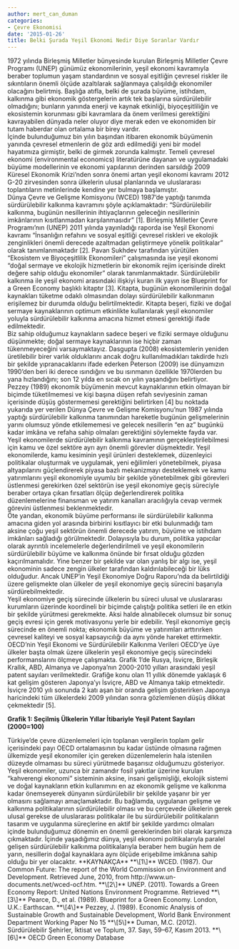 ```yaml
---
author: mert_can_duman
categories:
- Çevre Ekonomisi
date: '2015-01-26'
title: Belki Şurada Yeşil Ekonomi Nedir Diye Soranlar Vardır
---
```


1972 yılında Birleşmiş Milletler bünyesinde kurulan Birleşmiş Milletler Çevre Programı (UNEP) günümüz ekonomilerinin, yeşil ekonomi kavramıyla beraber toplumun yaşam standardının ve sosyal eşitliğin çevresel riskler ile sıkıntıların önemli ölçüde azaltılarak sağlanmaya çalışıldığı ekonomiler olacağını belirtmiş. Başlığa atıfla, belki de şurada büyüme, istihdam, kalkınma gibi ekonomik göstergelerin artık tek başlarına sürdürülebilir olmadığını; bunların yanında enerji ve kaynak etkinliği, biyoçeşitliliğin ve ekosistemin korunması gibi kavramlara da önem verilmesi gerektiğini kavrayabilen dünyada neler oluyor diye merak eden ve ekonomiden bir tutam haberdar olan ortalama bir birey vardır.  
İçinde bulunduğumuz bin yılın başından itibaren ekonomik büyümenin yanında çevresel etmenlerin de göz ardı edilmediği yeni bir model hayatımıza girmiştir, belki de girmek zorunda kalmıştır. Temeli çevresel ekonomi (environmental economics) literatürüne dayanan ve uygulamadaki büyüme modellerinin ve ekonomi yapılarının derinden sarsıldığı 2009 Küresel Ekonomik Krizi’nden sonra önemi artan yeşil ekonomi kavramı 2012 G-20 zirvesinden sonra ülkelerin ulusal planlarında ve uluslararası toplantıların metinlerinde kendine yer bulmaya başlamıştır.  
Dünya Çevre ve Gelişme Komisyonu (WCED) 1987’de yaptığı tanımda sürdürülebilir kalkınma kavramını şöyle açıklamaktadır: “Sürdürülebilir kalkınma, bugünün nesillerinin ihtiyaçlarının geleceğin nesillerinin imkânlarının kısıtlanmadan karşılanmasıdır” \[1\]. Birleşmiş Milletler Çevre Programı’nın (UNEP) 2011 yılında yayınladığı raporda ise Yeşil Ekonomi kavramı “İnsanlığın refahını ve sosyal eşitliği çevresel riskleri ve ekolojik zenginlikleri önemli derecede azaltmadan geliştirmeye yönelik politikalar” olarak tanımlanmaktadır \[2\]. Pavan Sukhdev tarafından yürütülen “Ekosistem ve Biyoçeşitlilik Ekonomileri” çalışmasında ise yeşil ekonomi “doğal sermaye ve ekolojik hizmetlerin bir ekonomik rejim içerisinde direkt değere sahip olduğu ekonomiler” olarak tanımlanmaktadır. Sürdürülebilir kalkınma ile yeşil ekonomi arasındaki ilişkiyi kuran ilk yayın ise Blueprint for a Green Economy başlıklı kitaptır \[3\]. Kitapta, bugünün ekonomilerinin doğal kaynakları tüketme odaklı olmasından dolayı sürdürülebilir kalkınmanın erişilemez bir durumda olduğu belirtilmektedir. Kitapta beşeri, fiziki ve doğal sermaye kaynaklarının optimum etkinlikte kullanılarak yeşil ekonomiler yoluyla sürdürülebilir kalkınma amacına hizmet etmesi gerektiği ifade edilmektedir.  
Biz sahip olduğumuz kaynakların sadece beşeri ve fiziki sermaye olduğunu düşünmekte; doğal sermaye kaynaklarının ise hiçbir zaman tükenmeyeceğini varsaymaktayız. Dasgupta (2008) ekosistemlerin yeniden üretilebilir birer varlık olduklarını ancak doğru kullanılmadıkları takdirde hızlı bir şekilde yıpranacaklarını ifade ederken Peterson (2009) ise dünyamızın 1990’den beri iki derece ısındığını ve bu ısınmanın özellikle 1970lerden bu yana hızlandığını; son 12 yılda en sıcak on yılın yaşandığını belirtiyor.  
Pezzey (1989) ekonomik büyümenin mevcut kaynaklarının etkin olmayan bir biçimde tüketilmemesi ve kişi başına düşen refah seviyesinin zaman içerisinde düşüş göstermemesi gerektiğini belirtirken \[4\] bu noktada yukarıda yer verilen Dünya Çevre ve Gelişme Komisyonu’nun 1987 yılında yaptığı sürdürülebilir kalkınma tanımından hareketle bugünün gelişmelerinin yarını olumsuz yönde etkilememesi ve gelecek nesillerin “en az” bugünkü kadar imkâna ve refaha sahip olmaları gerektiğini söylemekte fayda var.  
Yeşil ekonomilerde sürdürülebilir kalkınma kavramının gerçekleştirilebilmesi için kamu ve özel sektöre ayrı ayrı önemli görevler düşmektedir. Yeşil ekonomilerde, kamu kesiminin yeşil ürünleri desteklemek, düzenleyici politikalar oluşturmak ve uygulamak, yeni eğilimleri yönetebilmek, piyasa altyapılarını güçlendirerek piyasa bazlı mekanizmayı desteklemek ve kamu yatırımlarını yeşil ekonomiyle uyumlu bir şekilde yönetebilmek gibi görevleri üstlenmesi gerekirken özel sektörün ise yeşil ekonomiye geçiş süreciyle beraber ortaya çıkan fırsatları ölçüp değerlendirerek politika düzenlemelerine finansman ve yatırım kanalları aracılığıyla cevap vermek görevini üstlenmesi beklenmektedir.  
Öte yandan, ekonomik büyüme performansı ile sürdürülebilir kalkınma amacına giden yol arasında birbirini kısıtlayıcı bir etki bulunmadığı tam aksine çoğu yeşil sektörün önemli derecede yatırım, büyüme ve istihdam imkânları sağladığı görülmektedir. Dolayısıyla bu durum, politika yapıcılar olarak ayrıntılı incelemelerle değerlendirilmeli ve yeşil ekonomilerin sürdürülebilir büyüme ve kalkınma önünde bir fırsat olduğu gözden kaçırılmamalıdır. Yine benzer bir şekilde var olan yanlış bir algı ise, yeşil ekonominin sadece zengin ülkeler tarafından kaldırılabileceği bir lüks olduğudur. Ancak UNEP’in Yeşil Ekonomiye Doğru Raporu’nda da belirtildiği üzere gelişmekte olan ülkeler de yeşil ekonomiye geçiş sürecini başarıyla sürdürebilmektedir.  
Yeşil ekonomiye geçiş sürecinde ülkelerin bu süreci ulusal ve uluslararası kurumların üzerinde koordineli bir biçimde çalıştığı politika setleri ile en etkin bir şekilde yürütmesi gerekmekte. Aksi halde alınabilecek olumsuz bir sonuç geçiş evresi için gerek motivasyonu yerle bir edebilir. Yeşil ekonomiye geçiş sürecinde en önemli nokta; ekonomik büyüme ve yatırımları arttırırken çevresel kaliteyi ve sosyal kapsayıcılığı da aynı yönde hareket ettirmektir.  
OECD’nin Yeşil Ekonomi ve Sürdürülebilir Kalkınma Verileri OECD’ye üye ülkeler başta olmak üzere ülkelerin yeşil ekonomiye geçiş sürecindeki performanslarını ölçmeye çalışmakta. Grafik 1’de Rusya, İsviçre, Birleşik Krallık, ABD, Almanya ve Japonya’nın 2000-2010 yılları arasındaki yeşil patent sayıları verilmektedir. Grafiğe konu olan 11 yıllık dönemde yaklaşık 6 kat gelişim gösteren Japonya’yı İsviçre, ABD ve Almanya takip etmektedir. İsviçre 2010 yılı sonunda 2 katı aşan bir oranda gelişim gösterirken Japonya haricindeki tüm ülkelerdeki 2009 yılından sonra gözlemlenen düşüş dikkat çekmektedir \[5\].

**Grafik 1: Seçilmiş Ülkelerin Yıllar İtibariyle Yeşil Patent Sayıları (2000=100)**

</figure>  
Türkiye’de çevre düzenlemeleri için toplanan vergilerin toplam gelir içerisindeki payı OECD ortalamasının bu kadar üstünde olmasına rağmen ülkemizde yeşil ekonomiler için gereken düzenlemelerin hala istenilen düzeyde olmaması bu süreci yürütmede başarısız olduğumuzu gösteriyor.  
Yeşil ekonomiler, uzunca bir zamandır fosil yakıtlar üzerine kurulan “kahverengi ekonomi” sisteminin aksine, insani gelişmişliği, ekolojik sistemi ve doğal kaynakların etkin kullanımını en az ekonomik gelişme ve kalkınma kadar önemseyerek dünyanın sürdürülebilir bir şekilde yaşanır bir yer olmasını sağlamayı amaçlamaktadır. Bu bağlamda, uygulanan gelişme ve kalkınma politikalarının sürdürülebilir olması ve bu çerçevede ülkelerin gerek ulusal gerekse de uluslararası politikalar ile bu sürdürülebilir politikaların tasarım ve uygulanma süreçlerine en aktif bir şekilde yardımcı olmaları içinde bulunduğumuz dönemin en önemli gereklerinden biri olarak karşımıza çıkmaktadır. İçinde yaşadığımız dünya, yeşil ekonomi politikalarıyla paralel gelişen sürdürülebilir kalkınma politikalarıyla beraber hem bugün hem de yarın, nesillerin doğal kaynaklara aynı ölçüde erişebilme imkânına sahip olduğu bir yer olacaktır.  
**KAYNAKÇA**  
**\[1\]** WCED. (1987). Our Common Future: The report of the World Commission on Environment and Development. Retrieved June, 2010, from http://www.un-documents.net/wced-ocf.htm.  
**\[2\]** UNEP. (2011). Towards a Green Economy Report: United Nations Environment Programme. Retrieved  
**\[3\]** Pearce, D., et al. (1989). Blueprint for a Green Economy. London, U.K.: Earthscan.  
**\[4\]** Pezzey, J. (1989). Economic Analysis of Sustainable Growth and Sustainable Development, World Bank Environment Department Working Paper No 15  
**\[5\]** Duman, M.C. (2012). Sürdürülebilir Şehirler, İktisat ve Toplum, 37. Sayı, 59–67, Kasım 2013.  
**\[6\]** OECD Green Economy Database